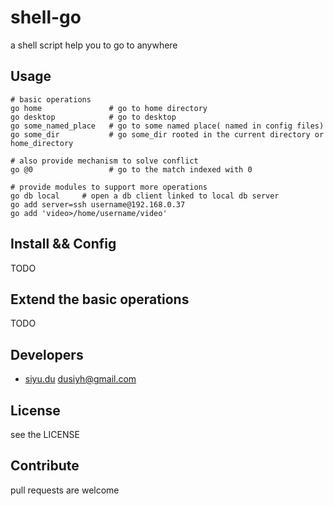 shell-go
========

a shell script help you to go to anywhere

## Usage
```
# basic operations
go home               # go to home directory
go desktop            # go to desktop
go some_named_place   # go to some named place( named in config files)
go some_dir           # go some_dir rooted in the current directory or home_directory

# also provide mechanism to solve conflict
go @0                 # go to the match indexed with 0

# provide modules to support more operations
go db local     # open a db client linked to local db server
go add server=ssh username@192.168.0.37
go add 'video>/home/username/video'
```

## Install && Config

TODO

## Extend the basic operations

TODO

## Developers

* [siyu.du](https://github.com/secretworry) dusiyh@gmail.com

## License

see the LICENSE

## Contribute

pull requests are welcome
